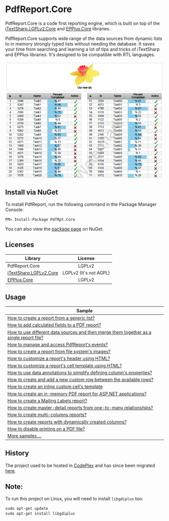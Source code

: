PdfReport.Core
=======
PdfReport.Core is a code first reporting engine, which is built on top of the [iTextSharp.LGPLv2.Core](https://github.com/VahidN/iTextSharp.LGPLv2.Core) and [EPPlus.Core](https://github.com/VahidN/EPPlus.Core) libraries.

PdfReport.Core supports wide range of the data sources from dynamic lists to in memory strongly typed lists without needing the database. It saves your time from searching and learning a lot of tips and tricks of iTextSharp and EPPlus libraries. It's designed to be compatible with RTL languages.

![sample PDF report](/src/PdfRpt.Core.FunctionalTests/Images/sample.png)



Install via NuGet
-----------------
To install PdfReport, run the following command in the Package Manager Console:

```
PM> Install-Package PdfRpt.Core 
```

You can also view the [package page](https://www.nuget.org/packages/PdfRpt.Core/) on NuGet.



Licenses
-----------------

| Library                 | License  |
| ----------------------- | :------: | 
| PdfReport.Core          | LGPLv2   |
|[iTextSharp.LGPLv2.Core](https://github.com/VahidN/iTextSharp.LGPLv2.Core)| LGPLv2 (It's not AGPL) |
|[EPPlus.Core](https://github.com/VahidN/EPPlus.Core)| LGPLv2|



Usage
-----------------
| Sample                 |
| -----------------------| 
| [How to create a report from a generic list?](/src/PdfRpt.Core.FunctionalTests/IListPdfReport.cs) | 
| [How to add calculated fields to a PDF report?](/src/PdfRpt.Core.FunctionalTests/CalculatedFieldsPdfReport.cs) | 
| [How to use different data sources and then merge them together as a single report file?](/src/PdfRpt.Core.FunctionalTests/MergePdfFilesPdfReport.cs) | 
| [How to manage and access PdfReport's events?](/src/PdfRpt.Core.FunctionalTests/EventsPdfReport.cs) | 
| [How to create a report from file system's images?](/src/PdfRpt.Core.FunctionalTests/ImageFilePathPdfReport.cs) | 
| [How to customize a report's header using HTML?](/src/PdfRpt.Core.FunctionalTests/HtmlHeaderPdfReport.cs) | 
| [How to customize a report's cell template using HTML?](/src/PdfRpt.Core.FunctionalTests/HtmlCellTemplatePdfReport.cs) | 
| [How to use data annotations to simplify defining column's properties?](/src/PdfRpt.Core.FunctionalTests/DataAnnotationsPdfReport.cs) | 
| [How to create and add a new custom row between the available rows?](/src/PdfRpt.Core.FunctionalTests/InjectCustomRowsPdfReport.cs) | 
| [How to create an inline custom cell's template](/src/PdfRpt.Core.FunctionalTests/InlineProvidersPdfReport.cs) | 
| [How to create an in-memory PDF report for ASP.NET applications?](/src/PdfRpt.Core.FunctionalTests/InMemoryPdfReport.cs) | 
| [How to create a Mailing Labels report?](/src/PdfRpt.Core.FunctionalTests/MailingLabelPdfReport.cs) | 
| [How to create master-detail reports from one-to-many relationships?](/src/PdfRpt.Core.FunctionalTests/MasterDetailsPdfReport.cs) | 
| [How to create multi-columns reports?](/src/PdfRpt.Core.FunctionalTests/WrapGroupsInColumnsPdfReport.cs) | 
| [How to create reports with dynamically created columns?](/src/PdfRpt.Core.FunctionalTests/AdHocColumnsPdfReport.cs) | 
| [How to disable printing on a PDF file?](/src/PdfRpt.Core.FunctionalTests/DigitalSignaturePdfReport.cs) | 
| [More samples ...](/src/PdfRpt.Core.FunctionalTests/) |




History
-----------------
The project used to be hosted in [CodePlex](https://pdfreport.codeplex.com) and has since been migrated [here](https://github.com/VahidN/PdfReport/).


Note:
-----------------
To run this project on Linux, you will need to install `libgdiplus` too:
```
sudo apt-get update
sudo apt-get install libgdiplus
```
